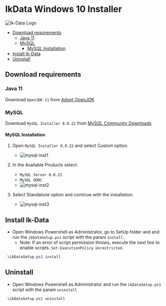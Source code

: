 # IkData Windows 10 Installer <!-- omit in toc -->

![Ik-Data Logo](https://github.com/Ortega-Dan/IkData-Installers/blob/main/windowsInstaller/imgs/Ik-Data.png?raw=true)

- [Download requirements](#download-requirements)
  - [Java 11](#java-11)
  - [MySQL](#mysql)
    - [MySQL Installation](#mysql-installation)
- [Install Ik-Data](#install-ik-data)
- [Uninstall](#uninstall)

## Download requirements

### Java 11

Download `OpenJDK 11` from [Adopt OpenJDK](https://adoptopenjdk.net)

### MySQL

Download `MySQL Installer 8.0.22` from [MySQL Community Downloads](https://dev.mysql.com/get/Downloads/MySQLInstaller/mysql-installer-web-community-8.0.22.0.msi)

#### MySQL Installation

1. Open `MySQL Installer 8.0.22` and select Custom option.

   - ![mysql-inst1](https://github.com/Ortega-Dan/IkData-Installers/blob/main/windowsInstaller/imgs/mysql-inst1.png)

2. In the Available Products select:

   - `MySQL Server 8.0.21`
   - `MySQL ODBC`
   - ![mysql-inst2](https://github.com/Ortega-Dan/IkData-Installers/blob/main/windowsInstaller/imgs/mysql-inst2.png)

3. Select Standalone option and continue with the installation.

   - ![mysql-inst3](https://github.com/Ortega-Dan/IkData-Installers/blob/main/windowsInstaller/imgs/mysql-inst3.png)

## Install Ik-Data

- Open Windows Powershell as Administrator, go to SetUp folder and and run the `ikDataSetup.ps1` script with the param `install`.
  - Note: If an error of script permission throws, execute the next line to enable scripts. `Set-ExecutionPolicy Unrestricted`.

````PowerShell
.\ikDataSetup.ps1 install
````

## Uninstall

- Open Windows Powershell as Administrator and run the `ikDataSetup.ps1` script with the param `uninstall`

````PowerShell
.\ikDataSetup.ps1 uninstall
````
